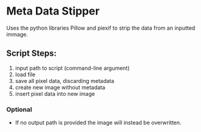 # Meta Data Stipper
Uses the python libraries Pillow and piexif to strip the data from an inputted immage.

## Script Steps:
1. input path to script (command-line argument)
2. load file
3. save all pixel data, discarding metadata
4. create new image without metadata
5. insert pixel data into new image

### Optional
- If no output path is provided the image will instead be overwritten.
